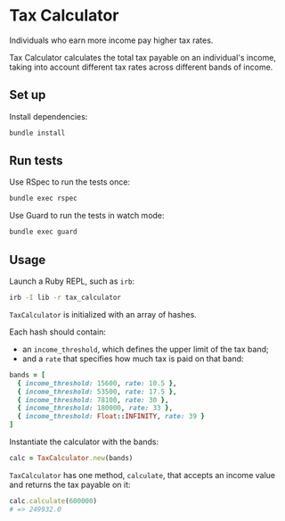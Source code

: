 # Tax Calculator

Individuals who earn more income pay higher tax rates.

Tax Calculator calculates the total tax payable on an individual's income, taking into account different tax rates across different bands of income.

## Set up

Install dependencies:

```sh
bundle install
```

## Run tests

Use RSpec to run the tests once:

```sh
bundle exec rspec
```

Use Guard to run the tests in watch mode:

```sh
bundle exec guard
```

## Usage

Launch a Ruby REPL, such as `irb`:

```sh
irb -I lib -r tax_calculator
```

`TaxCalculator` is initialized with an array of hashes.

Each hash should contain:

- an `income_threshold`, which defines the upper limit of the tax band;
- and a `rate` that specifies how much tax is paid on that band:

```ruby
bands = [
  { income_threshold: 15600, rate: 10.5 },
  { income_threshold: 53500, rate: 17.5 },
  { income_threshold: 78100, rate: 30 },
  { income_threshold: 180000, rate: 33 },
  { income_threshold: Float::INFINITY, rate: 39 }
]
```

Instantiate the calculator with the bands:

```ruby
calc = TaxCalculator.new(bands)
```

`TaxCalculator` has one method, `calculate`, that accepts an income value and returns the tax payable on it:

```ruby
calc.calculate(600000)
# => 249932.0
```
